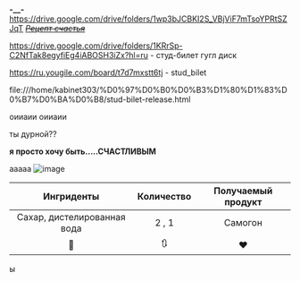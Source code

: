**-__-**
https://drive.google.com/drive/folders/1wp3bJCBKI2S_VBjViF7mTsoYPRtSZJqT
~~*[Рецепт счастья](https://docs.google.com/document/d/1w8_jE1Jzi9Pc0gEUSlwQpQHymXMk0EchdNBDwqHXnuk/edit?usp=sharing)*~~

https://drive.google.com/drive/folders/1KRrSp-C2NfTak8egyfiEg4iABOSH3iZx?hl=ru - студ-билет гугл диск

https://ru.yougile.com/board/t7d7mxstt6tj - stud_bilet

file:///home/kabinet303/%D0%97%D0%B0%D0%B3%D1%80%D1%83%D0%B7%D0%BA%D0%B8/stud-bilet-release.html

оииаии оииаии

ты дурной??

**я просто хочу быть.....СЧАСТЛИВЫМ**

ааааа
![image](https://github.com/user-attachments/assets/425f8289-27f4-42f8-849b-a77393635703)

| Ингриденты | Количество | Получаемый продукт |
|:----------:|:----------:|:----------:|
|Сахар, дистелированная вода|2 , 1|Самогон|
|🚰|🔃|❤️|
ы
